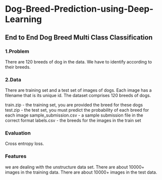 # Dog-Breed-Prediction-using-Deep-Learning

## End to End Dog Breed Multi Class Classification

### 1.Problem
There are 120 breeds of dog in the data. We have to identify according to their breeds.

### 2.Data
There are training set and a test set of images of dogs. Each image has a filename that is its unique id. The dataset comprises 120 breeds of dogs.

train.zip - the training set, you are provided the breed for these dogs
test.zip - the test set, you must predict the probability of each breed for each image
sample_submission.csv - a sample submission file in the correct format
labels.csv - the breeds for the images in the train set

### Evaluation
Cross entropy loss.

### Features
we are dealing with the unstructure data set.
There are about 10000+ images in the training data.
There are about 10000+ images in the test data.
